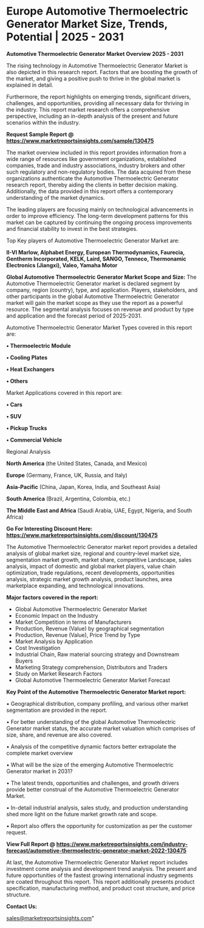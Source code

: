 # Europe Automotive Thermoelectric Generator Market Size, Trends, Potential | 2025 - 2031

<Strong> Automotive Thermoelectric Generator Market Overview 2025 - 2031</strong>

The rising technology in Automotive Thermoelectric Generator Market is also depicted in this research report. Factors that are boosting the growth of the market, and giving a positive push to thrive in the global market is explained in detail.

Furthermore, the report highlights on emerging trends, significant drivers, challenges, and opportunities, providing all necessary data for thriving in the industry. This report market research offers a comprehensive perspective, including an in-depth analysis of the present and future scenarios within the industry.

<strong>Request Sample Report @ <a href=https://www.marketreportsinsights.com/sample/130475>https://www.marketreportsinsights.com/sample/130475</a></strong>

The market overview included in this report provides information from a wide range of resources like government organizations, established companies, trade and industry associations, industry brokers and other such regulatory and non-regulatory bodies. The data acquired from these organizations authenticate the Automotive Thermoelectric Generator research report, thereby aiding the clients in better decision making. Additionally, the data provided in this report offers a contemporary understanding of the market dynamics.

The leading players are focusing mainly on technological advancements in order to improve efficiency. The long-term development patterns for this market can be captured by continuing the ongoing process improvements and financial stability to invest in the best strategies.

Top Key players of Automotive Thermoelectric Generator Market are:

<strong>II-VI Marlow, Alphabet Energy, European Thermodynamics, Faurecia, Gentherm Incorporated, KELK, Laird, SANGO, Tenneco, Thermonamic Electronics (Jiangxi), Valeo, Yamaha Motor</strong>

<strong><b>Global Automotive Thermoelectric Generator Market Scope and Size:</b></strong>
The Automotive Thermoelectric Generator market is declared segment by company, region (country), type, and application. Players, stakeholders, and other participants in the global Automotive Thermoelectric Generator market will gain the market scope as they use the report as a powerful resource. The segmental analysis focuses on revenue and product by type and application and the forecast period of 2025-2031.

Automotive Thermoelectric Generator Market Types covered in this report are:

<strong>• Thermoelectric Module

• Cooling Plates

• Heat Exchangers

• Others</strong>

Market Applications covered in this report are:

<strong>• Cars

• SUV

• Pickup Trucks

• Commercial Vehicle</strong> 

Regional Analysis

<strong>North America</strong> (the United States, Canada, and Mexico)

<strong>Europe</strong> (Germany, France, UK, Russia, and Italy)

<strong>Asia-Pacific</strong> (China, Japan, Korea, India, and Southeast Asia)

<strong>South America</strong> (Brazil, Argentina, Colombia, etc.)

<strong>The Middle East and Africa</strong> (Saudi Arabia, UAE, Egypt, Nigeria, and South Africa)

<strong>Go For Interesting Discount Here: <a href=https://www.marketreportsinsights.com/discount/130475>https://www.marketreportsinsights.com/discount/130475</a></strong>

The Automotive Thermoelectric Generator market report provides a detailed analysis of global market size, regional and country-level market size, segmentation market growth, market share, competitive Landscape, sales analysis, impact of domestic and global market players, value chain optimization, trade regulations, recent developments, opportunities analysis, strategic market growth analysis, product launches, area marketplace expanding, and technological innovations.

<strong><b>Major factors covered in the report:</b></strong>
<ul>
  <li>Global Automotive Thermoelectric Generator Market </li>
  <li>Economic Impact on the Industry</li>
  <li>Market Competition in terms of Manufacturers</li>
  <li>Production, Revenue (Value) by geographical segmentation</li>
  <li>Production, Revenue (Value), Price Trend by Type</li>
  <li>Market Analysis by Application</li>
  <li>Cost Investigation</li>
  <li>Industrial Chain, Raw material sourcing strategy and Downstream Buyers</li>
  <li>Marketing Strategy comprehension, Distributors and Traders</li>
  <li>Study on Market Research Factors</li>
  <li>Global Automotive Thermoelectric Generator Market Forecast</li>
</ul>

<strong><b>Key Point of the Automotive Thermoelectric Generator Market report:</b></strong>

• Geographical distribution, company profiling, and various other market segmentation are provided in the report.

• For better understanding of the global Automotive Thermoelectric Generator market status, the accurate market valuation which comprises of size, share, and revenue are also covered.

• Analysis of the competitive dynamic factors better extrapolate the complete market overview

• What will be the size of the emerging Automotive Thermoelectric Generator market in 2031?

• The latest trends, opportunities and challenges, and growth drivers provide better construal of the Automotive Thermoelectric Generator Market.

• In-detail industrial analysis, sales study, and production understanding shed more light on the future market growth rate and scope.

• Report also offers the opportunity for customization as per the customer request.

<strong><b>View Full Report @ <a href=https://www.marketreportsinsights.com/industry-forecast/automotive-thermoelectric-generator-market-2022-130475>https://www.marketreportsinsights.com/industry-forecast/automotive-thermoelectric-generator-market-2022-130475</a></b></strong>


At last, the Automotive Thermoelectric Generator Market report includes investment come analysis and development trend analysis. The present and future opportunities of the fastest growing international industry segments are coated throughout this report. This report additionally presents product specification, manufacturing method, and product cost structure, and price structure.

<strong>Contact Us:</strong>

sales@marketreportsinsights.com"
